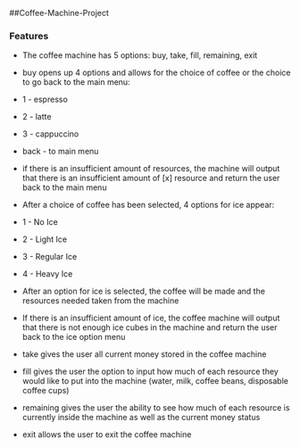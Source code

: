 ##Coffee-Machine-Project

### **Features**

- The coffee machine has 5 options: buy, take, fill, remaining, exit

- buy opens up 4 options and allows for the choice of coffee or the choice to go back to the main menu:
 -  1 - espresso
 -  2 - latte
 -  3 - cappuccino
 -  back - to main menu
 -  if there is an insufficient amount of resources, the machine will output that there is an insufficient amount
    of [x] resource and return the user back to the main menu

 - After a choice of coffee has been selected, 4 options for ice appear:
 -   1 - No Ice
 -   2 - Light Ice
 -   3 - Regular Ice
 -   4 - Heavy Ice
 - After an option for ice is selected, the coffee will be made and the resources
needed taken from the machine
 -   If there is an insufficient amount of ice, the coffee machine will output that there is not enough
    ice cubes in the machine and return the user back to the ice option menu

 - take gives the user all current money stored in the coffee machine

 - fill gives the user the option to input how much of each resource they
would like to put into the machine (water, milk, coffee beans, disposable coffee cups)

 - remaining gives the user the ability to see how much of each resource is currently inside
the machine as well as the current money status

 - exit allows the user to exit the coffee machine